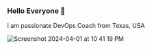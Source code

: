 ### Hello Everyone 👋

I am passionate DevOps Coach from Texas, USA

![Screenshot 2024-04-01 at 10 41 19 PM](https://github.com/akannan1087/akannan1087/assets/15877864/9be671d9-37e1-498c-a150-df43ec677537)

<!--
**akannan1087/akannan1087** is a ✨ _special_ ✨ repository because its `README.md` (this file) appears on your GitHub profile.

Here are some ideas to get you started:

- 🔭 I’m currently working on implementing DevOps Transformation for a fortune 500 client.
- 🌱 I’m currently and constantly learning about how to implement DevOps best practices..
- 👯 I’m looking to collaborate on ...
- 🤔 I’m looking for help with ...
- 💬 Ask me about ...
- 📫 How to reach me: devops.coaching@gmail.com
- 😄 Pronouns: ...
- ⚡ Fun fact: ...
-->
